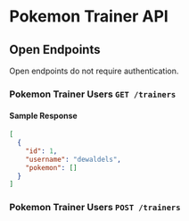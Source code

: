 # Pokemon Trainer API

## Open Endpoints
Open endpoints do not require authentication.

### Pokemon Trainer Users `GET /trainers`
#### Sample Response
```json
[
  {
    "id": 1,
    "username": "dewaldels",
    "pokemon": []
  }
]
```

### Pokemon Trainer Users `POST /trainers`